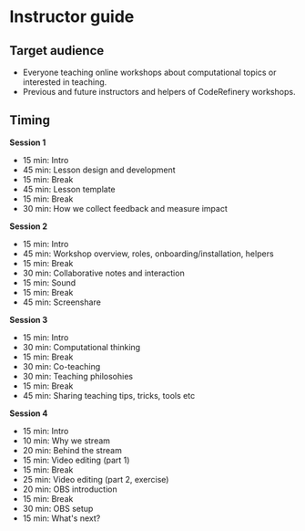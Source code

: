 # Instructor guide


## Target audience

- Everyone teaching online workshops about computational topics or interested in teaching.
- Previous and future instructors and helpers of CodeRefinery workshops.


## Timing

**Session 1**
- 15 min: Intro
- 45 min: Lesson design and development
- 15 min: Break
- 45 min: Lesson template
- 15 min: Break
- 30 min: How we collect feedback and measure impact

**Session 2**
- 15 min: Intro
- 45 min: Workshop overview, roles, onboarding/installation, helpers
- 15 min: Break
- 30 min: Collaborative notes and interaction
- 15 min: Sound
- 15 min: Break
- 45 min: Screenshare

**Session 3**
- 15 min: Intro
- 30 min: Computational thinking
- 15 min: Break
- 30 min: Co-teaching
- 30 min: Teaching philosohies
- 15 min: Break
- 45 min: Sharing teaching tips, tricks, tools etc

**Session 4**
- 15 min: Intro
- 10 min: Why we stream
- 20 min: Behind the stream
- 15 min: Video editing (part 1)
- 15 min: Break
- 25 min: Video editing (part 2, exercise)
- 20 min: OBS introduction
- 15 min: Break
- 30 min: OBS setup
- 15 min: What's next?

